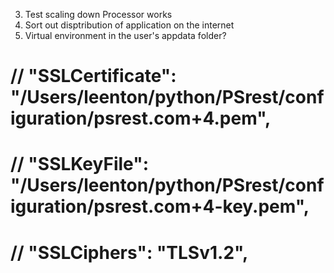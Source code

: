 3. Test scaling down Processor works
6. Sort out disptribution of application on the internet
7. Virtual environment in the user's appdata folder? 



# // "SSLCertificate": "/Users/leenton/python/PSrest/configuration/psrest.com+4.pem",
# // "SSLKeyFile": "/Users/leenton/python/PSrest/configuration/psrest.com+4-key.pem",
# // "SSLCiphers": "TLSv1.2",